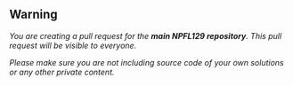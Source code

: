 ## Warning
_You are creating a pull request for the **main NPFL129 repository**. This pull request will be visible to everyone._

_Please make sure you are not including source code of your own solutions or any other private content._
